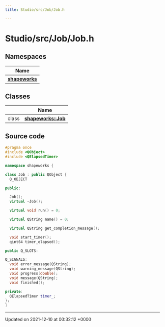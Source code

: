 ```yaml
---
title: Studio/src/Job/Job.h

---
```


# Studio/src/Job/Job.h



## Namespaces

| Name           |
| -------------- |
| **[shapeworks](../Namespaces/namespaceshapeworks.md)**  |

## Classes

|                | Name           |
| -------------- | -------------- |
| class | **[shapeworks::Job](../Classes/classshapeworks_1_1Job.md)**  |




## Source code

```cpp
#pragma once
#include <QObject>
#include <QElapsedTimer>

namespace shapeworks {

class Job : public QObject {
  Q_OBJECT

public:

  Job();
  virtual ~Job();

  virtual void run() = 0;

  virtual QString name() = 0;

  virtual QString get_completion_message();

  void start_timer();
  qint64 timer_elapsed();

public Q_SLOTS:

Q_SIGNALS:
  void error_message(QString);
  void warning_message(QString);
  void progress(double);
  void message(QString);
  void finished();

private:
  QElapsedTimer timer_;
};
}
```


-------------------------------

Updated on 2021-12-10 at 00:32:12 +0000
